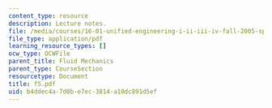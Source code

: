 ```yaml
---
content_type: resource
description: Lecture notes.
file: /media/courses/16-01-unified-engineering-i-ii-iii-iv-fall-2005-spring-2006/b4ddec4a7d0be7ec3814a10dc891d5ef_f5.pdf
file_type: application/pdf
learning_resource_types: []
ocw_type: OCWFile
parent_title: Fluid Mechanics
parent_type: CourseSection
resourcetype: Document
title: f5.pdf
uid: b4ddec4a-7d0b-e7ec-3814-a10dc891d5ef
---
```

